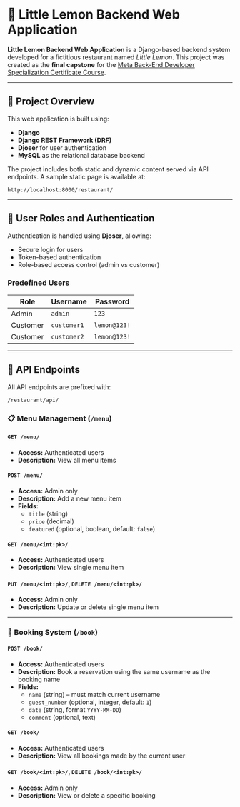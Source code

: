 # 🍋 Little Lemon Backend Web Application

**Little Lemon Backend Web Application** is a Django-based backend system developed for a fictitious restaurant named *Little Lemon*. This project was created as the **final capstone** for the [Meta Back-End Developer Specialization Certificate Course](https://www.coursera.org/learn/back-end-developer-capstone/).

---

## 🚀 Project Overview

This web application is built using:

- **Django**
- **Django REST Framework (DRF)**
- **Djoser** for user authentication
- **MySQL** as the relational database backend

The project includes both static and dynamic content served via API endpoints. A sample static page is available at:

```
http://localhost:8000/restaurant/
```

---

## 🔐 User Roles and Authentication

Authentication is handled using **Djoser**, allowing:

- Secure login for users
- Token-based authentication
- Role-based access control (admin vs customer)

### Predefined Users

| Role      | Username   | Password     |
|-----------|------------|--------------|
| Admin     | `admin`    | `123`        |
| Customer  | `customer1`| `lemon@123!` |
| Customer  | `customer2`| `lemon@123!` |

---

## 📡 API Endpoints

All API endpoints are prefixed with:

```
/restaurant/api/
```

### 📋 Menu Management (`/menu`)

#### `GET /menu/`
- **Access:** Authenticated users
- **Description:** View all menu items

#### `POST /menu/`
- **Access:** Admin only
- **Description:** Add a new menu item
- **Fields:**
  - `title` (string)
  - `price` (decimal)
  - `featured` (optional, boolean, default: `false`)

#### `GET /menu/<int:pk>/`
- **Access:** Authenticated users
- **Description:** View single menu item

#### `PUT /menu/<int:pk>/`, `DELETE /menu/<int:pk>/`
- **Access:** Admin only
- **Description:** Update or delete single menu item

---

### 📖 Booking System (`/book`)

#### `POST /book/`
- **Access:** Authenticated users
- **Description:** Book a reservation using the same username as the booking name
- **Fields:**
  - `name` (string) – must match current username
  - `guest_number` (optional, integer, default: `1`)
  - `date` (string, format `YYYY-MM-DD`)
  - `comment` (optional, text)

#### `GET /book/`
- **Access:** Authenticated users
- **Description:** View all bookings made by the current user

#### `GET /book/<int:pk>/`, `DELETE /book/<int:pk>/`
- **Access:** Admin only
- **Description:** View or delete a specific booking
